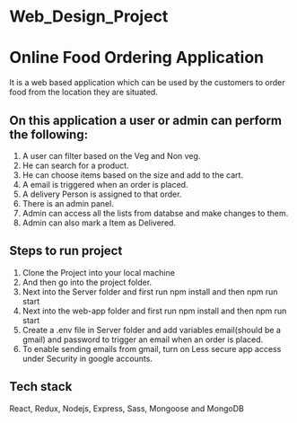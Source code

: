# Web_Design_Project

# Online Food Ordering Application
It is a web based application which can be used by the customers to order food from the location they are situated.

## On this application a user or admin can perform the following:

1. A user can filter based on the Veg and Non veg.
2. He can search for a product.
3. He can choose items based on the size and add to the cart.
4. A email is triggered when an order is placed.
5. A delivery Person is assigned to that order.
6. There is an admin panel.
7. Admin can access all the lists from databse and make changes to them.
8. Admin can also mark a Item as Delivered.

## Steps to run project
1. Clone the Project into your local machine
2. And then go into the project folder.
3. Next into the Server folder and first run npm install and then npm run start
4. Next into the web-app folder and first run npm install and then npm run start
5. Create  a .env file in Server folder and add variables email(should be a gmail) and password to trigger an email when an order is placed.
6. To enable sending emails from gmail, turn on Less secure app access under Security in google accounts.


## Tech stack

React, Redux, Nodejs, Express, Sass, Mongoose and MongoDB

